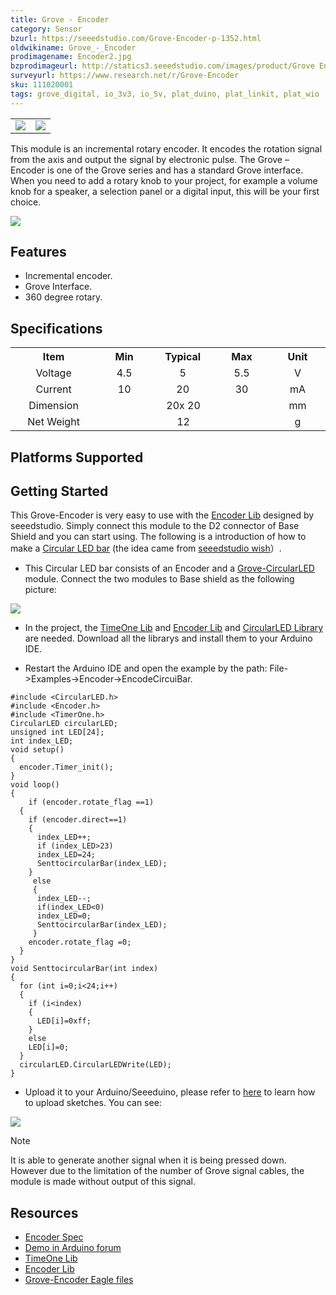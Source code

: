 ```yaml
---
title: Grove - Encoder
category: Sensor
bzurl: https://seeedstudio.com/Grove-Encoder-p-1352.html
oldwikiname: Grove_-_Encoder
prodimagename: Encoder2.jpg
bzprodimageurl: http://statics3.seeedstudio.com/images/product/Grove Encoder.jpg
surveyurl: https://www.research.net/r/Grove-Encoder
sku: 111020001
tags: grove_digital, io_3v3, io_5v, plat_duino, plat_linkit, plat_wio
---
```


<table>
    <tr>
        <td>
            <img src="/assets/Grove-Encoder/img/Encoder2.jpg">
        </td>
        <td>
            <img src="/assets/Grove-Encoder/img/Encoder_back.jpg">
        </td>
    </tr>
</table>


This module is an incremental rotary encoder. It encodes the rotation signal from the axis and output the signal by electronic pulse. The Grove – Encoder is one of the Grove series and has a standard Grove interface.
When you need to add a rotary knob to your project, for example a volume knob for a speaker, a selection panel or a digital input, this will be your first choice.

[![](/assets/common/Get_One_Now_Banner.png)](http://www.seeedstudio.com/depot/Grove-Encoder-p-1352.html)

Features
--------

-   Incremental encoder.
-   Grove Interface.
-   360 degree rotary.

Specifications
-------------

<table>
<tr>
<th>
Item
</th>
<th>
Min
</th>
<th>
Typical
</th>
<th>
Max
</th>
<th>
Unit
</th>
</tr>
<tr align="center">
<td width="150">
Voltage
</td>
<td width="100">
4.5
</td>
<td width="100">
5
</td>
<td width="100">
5.5
</td>
<td width="100">
V
</td>
</tr>
<tr align="center">
<td>
Current
</td>
<td>
10
</td>
<td>
20
</td>
<td>
30
</td>
<td>
mA
</td>
</tr>
<tr align="center">
<td>
Dimension
</td>
<td colspan="3">
20x 20
</td>
<td>
mm
</td>
</tr>
<tr align="center">
<td>
Net Weight
</td>
<td colspan="3">
12
</td>
<td>
g
</td>
</tr>
</table>

Platforms Supported
-------------------

Getting Started
---------------

This Grove-Encoder is very easy to use with the [Encoder Lib](/assets/Grove-Encoder/res/Encoder.zip) designed by seeedstudio. Simply connect this module to the D2 connector of Base Shield and you can start using. The following is a introduction of how to make a [Circular LED bar](http://www.seeedstudio.com/wish/circular-led-bar-p1572) (the idea came from [seeedstudio wish](http://www.seeedstudio.com/wish/)）.

-   This Circular LED bar consists of an Encoder and a [Grove-CircularLED](/Grove-Circular_LED) module. Connect the two modules to Base shield as the following picture:

![](/assets/Grove-Encoder/img/Cirhard.jpg)

-   In the project, the [TimeOne Lib](/assets/Grove-Encoder/res/TimerOne.zip) and [Encoder Lib](/assets/Grove-Encoder/res/Encoder.zip) and [CircularLED Library](/assets/Grove-Encoder/res/CircularLED.zip) are needed. Download all the librarys and install them to your Arduino IDE.

-   Restart the Arduino IDE and open the example by the path: File->Examples->Encoder->EncodeCircuiBar.

```
#include <CircularLED.h>
#include <Encoder.h>
#include <TimerOne.h>
CircularLED circularLED;
unsigned int LED[24];
int index_LED;
void setup()
{
  encoder.Timer_init();
}
void loop()
{
    if (encoder.rotate_flag ==1)
  {
    if (encoder.direct==1)
    {
      index_LED++;
      if (index_LED>23)
      index_LED=24;
      SenttocircularBar(index_LED);
    }
     else
     {
      index_LED--;
      if(index_LED<0)
      index_LED=0;
      SenttocircularBar(index_LED);
     }
    encoder.rotate_flag =0;
  }
}
void SenttocircularBar(int index)
{
  for (int i=0;i<24;i++)
  {
    if (i<index)
    {
      LED[i]=0xff;
    }
    else
    LED[i]=0;
  }
  circularLED.CircularLEDWrite(LED);
}
```

-   Upload it to your Arduino/Seeeduino, please refer to [here](/Upload_Code) to learn how to upload sketches. You can see:

![](/assets/Grove-Encoder/img/EncoderAndCircular_LED.gif)

<div class="admonition note">
<p class="admonition-title">Note</p>
It is able to generate another signal when it is being pressed down. However due to the limitation of the number of Grove signal cables, the module is made without output of this signal.
</div>

Resources
---------

-   [Encoder Spec](/assets/Grove-Encoder/res/Encoder_Spe.zip)
-   [Demo in Arduino forum](http://www.arduino.cc/playground/Main/RotaryEncoders)
-   [TimeOne Lib](/assets/Grove-Encoder/res/TimerOne.zip)
-   [Encoder Lib](/assets/Grove-Encoder/res/Encoder.zip)
-   [Grove-Encoder Eagle files](/assets/Grove-Encoder/res/Grove-Encoder_eagle_files.zip)

<!-- This Markdown file was created from http://www.seeedstudio.com/wiki/Grove_-_Encoder -->
